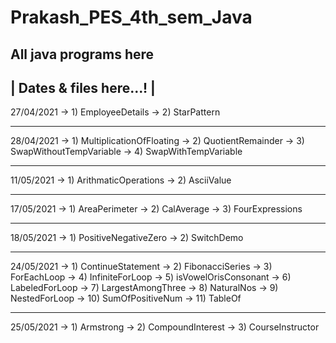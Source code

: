 # Prakash_PES_4th_sem_Java
All java programs here
-----------------------------------------------------------
| Dates & files here...!                                   |
-----------------------------------------------------------
27/04/2021
    -> 1) EmployeeDetails
    -> 2) StarPattern
***********************************************************
28/04/2021
    -> 1) MultiplicationOfFloating
    -> 2) QuotientRemainder
    -> 3) SwapWithoutTempVariable
    -> 4) SwapWithTempVariable
***********************************************************
11/05/2021
    -> 1) ArithmaticOperations
    -> 2) AsciiValue
***********************************************************
17/05/2021
    -> 1) AreaPerimeter
    -> 2) CalAverage
    -> 3) FourExpressions
***********************************************************
18/05/2021
    -> 1) PositiveNegativeZero
    -> 2) SwitchDemo
***********************************************************
24/05/2021
    -> 1) ContinueStatement
    -> 2) FibonacciSeries
    -> 3) ForEachLoop
    -> 4) InfiniteForLoop
    -> 5) isVowelOrisConsonant
    -> 6) LabeledForLoop
    -> 7) LargestAmongThree
    -> 8) NaturalNos
    -> 9) NestedForLoop
    -> 10) SumOfPositiveNum
    -> 11) TableOf
***********************************************************
25/05/2021
    -> 1) Armstrong
    -> 2) CompoundInterest
    -> 3) CourseInstructor

